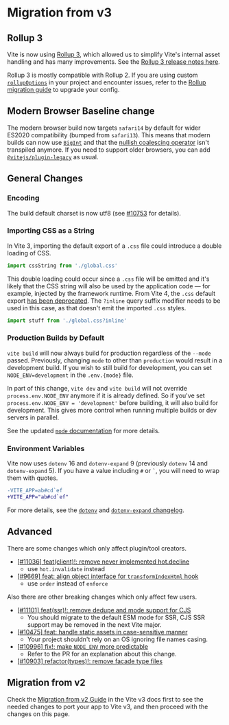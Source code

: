 # Migration from v3

## Rollup 3

Vite is now using [Rollup 3](https://github.com/vitejs/vite/issues/9870), which allowed us to simplify Vite's internal asset handling and has many improvements. See the [Rollup 3 release notes here](https://github.com/rollup/rollup/releases/tag/v3.0.0).

Rollup 3 is mostly compatible with Rollup 2. If you are using custom [`rollupOptions`](../config/build-options.md#rollup-options) in your project and encounter issues, refer to the [Rollup migration guide](https://rollupjs.org/migration/) to upgrade your config.

## Modern Browser Baseline change

The modern browser build now targets `safari14` by default for wider ES2020 compatibility (bumped from `safari13`). This means that modern builds can now use [`BigInt`](https://developer.mozilla.org/en-US/docs/Web/JavaScript/Reference/Global_Objects/BigInt) and that the [nullish coalescing operator](https://developer.mozilla.org/en-US/docs/Web/JavaScript/Reference/Operators/Nullish_coalescing) isn't transpiled anymore. If you need to support older browsers, you can add [`@vitejs/plugin-legacy`](https://github.com/vitejs/vite/tree/main/packages/plugin-legacy) as usual.

## General Changes

### Encoding

The build default charset is now utf8 (see [#10753](https://github.com/vitejs/vite/issues/10753) for details).

### Importing CSS as a String

In Vite 3, importing the default export of a `.css` file could introduce a double loading of CSS.

```ts
import cssString from './global.css'
```

This double loading could occur since a `.css` file will be emitted and it's likely that the CSS string will also be used by the application code — for example, injected by the framework runtime. From Vite 4, the `.css` default export [has been deprecated](https://github.com/vitejs/vite/issues/11094). The `?inline` query suffix modifier needs to be used in this case, as that doesn't emit the imported `.css` styles.

```ts
import stuff from './global.css?inline'
```

### Production Builds by Default

`vite build` will now always build for production regardless of the `--mode` passed. Previously, changing `mode` to other than `production` would result in a development build. If you wish to still build for development, you can set `NODE_ENV=development` in the `.env.{mode}` file.

In part of this change, `vite dev` and `vite build` will not override `process.env.NODE_ENV` anymore if it is already defined. So if you've set `process.env.NODE_ENV = 'development'` before building, it will also build for development. This gives more control when running multiple builds or dev servers in parallel.

See the updated [`mode` documentation](https://vitejs.dev/guide/env-and-mode.html#modes) for more details.

### Environment Variables

Vite now uses `dotenv` 16 and `dotenv-expand` 9 (previously `dotenv` 14 and `dotenv-expand` 5). If you have a value including `#` or `` ` ``, you will need to wrap them with quotes.

```diff
-VITE_APP=ab#cd`ef
+VITE_APP="ab#cd`ef"
```

For more details, see the [`dotenv`](https://github.com/motdotla/dotenv/blob/master/CHANGELOG.md) and [`dotenv-expand` changelog](https://github.com/motdotla/dotenv-expand/blob/master/CHANGELOG.md).

## Advanced

There are some changes which only affect plugin/tool creators.

- [[#11036] feat(client)!: remove never implemented hot.decline](https://github.com/vitejs/vite/issues/11036)
  - use `hot.invalidate` instead
- [[#9669] feat: align object interface for `transformIndexHtml` hook](https://github.com/vitejs/vite/issues/9669)
  - use `order` instead of `enforce`

Also there are other breaking changes which only affect few users.

- [[#11101] feat(ssr)!: remove dedupe and mode support for CJS](https://github.com/vitejs/vite/pull/11101)
  - You should migrate to the default ESM mode for SSR, CJS SSR support may be removed in the next Vite major.
- [[#10475] feat: handle static assets in case-sensitive manner](https://github.com/vitejs/vite/pull/10475)
  - Your project shouldn't rely on an OS ignoring file names casing.
- [[#10996] fix!: make `NODE_ENV` more predictable](https://github.com/vitejs/vite/pull/10996)
  - Refer to the PR for an explanation about this change.
- [[#10903] refactor(types)!: remove facade type files](https://github.com/vitejs/vite/pull/10903)

## Migration from v2

Check the [Migration from v2 Guide](https://v3.vitejs.dev/guide/migration.html) in the Vite v3 docs first to see the needed changes to port your app to Vite v3, and then proceed with the changes on this page.
